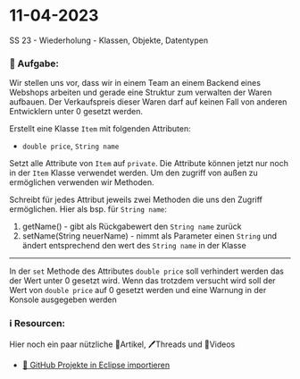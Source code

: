 # 11-04-2023
SS 23 - Wiederholung - Klassen, Objekte, Datentypen

### 📝 Aufgabe:

Wir stellen uns vor, dass wir in einem Team an einem Backend eines Webshops arbeiten und gerade eine Struktur zum verwalten der Waren aufbauen. Der Verkaufspreis dieser Waren darf auf keinen Fall von anderen Entwicklern unter 0 gesetzt werden.

Erstellt eine Klasse ```Item``` mit folgenden Attributen:
 - ```double price```, ```String name```
 
Setzt alle Attribute von ```Item``` auf ```private```. Die Attribute können jetzt nur noch in der ```Item``` Klasse verwendet werden. Um den zugriff von außen zu ermöglichen verwenden wir Methoden.

Schreibt für jedes Attribut jeweils zwei Methoden die uns den Zugriff ermöglichen. Hier als bsp. für ```String name```:
1. getName() - gibt als Rückgabewert den ```String name``` zurück
2. setName(String neuerName) - nimmt als Parameter einen ```String``` und ändert entsprechend den wert des ```String name``` in der Klasse

------------------------------

In der ```set``` Methode des Attributes ```double price``` soll verhindert werden das der Wert unter 0 gesetzt wird. Wenn das trotzdem versucht wird soll der Wert von ```double price``` auf 0 gesetzt werden und eine Warnung in der Konsole ausgegeben werden

  
  
  
### ℹ️ Resourcen:
Hier noch ein paar nützliche 📃Artikel, 🖊️Threads und 🎥Videos
- [ 🎥 GitHub Projekte in Eclipse importieren](https://drive.google.com/file/d/1IpwHADmwViEGQ7Pf4BgybUYpz7WBoMe5/view?usp=sharing)
